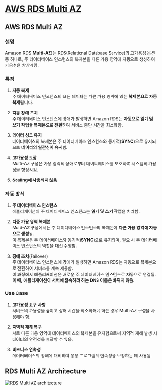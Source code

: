 # [AWS RDS Multi AZ](https://aws.amazon.com/ko/rds/features/multi-az/)

## AWS RDS Multi AZ

### 설명

Amazon RDS(**Multi-AZ**)는 RDS(Relational Database Service)의 고가용성 옵션 중 하나로, 주 데이터베이스 인스턴스의 복제본을 다른 가용 영역에 자동으로 생성하여 가용성을 향상시킴.

### 특징

1. **자동 복제**  
주 데이터베이스 인스턴스의 모든 데이터는 다른 가용 영역에 있는 **복제본으로 자동 복제**됩니다.

2. **자동 장애 조치**  
주 데이터베이스 인스턴스에 장애가 발생하면 Amazon RDS는 **자동으로 읽기 및 쓰기 작업을 복제본으로 전환**하여 서비스 중단 시간을 최소화함.

3. **데이터 싱크 유지**  
데이터베이스의 복제본은 주 데이터베이스 인스턴스와 동기적(**SYNC**)으로 유지되므로 **데이터의 일관성이 유지**됨.

4. **고가용성 보장**  
Multi-AZ 구성은 가용 영역의 장애로부터 데이터베이스를 보호하여 시스템의 가용성을 향상시킴.

5. **Scaling에 사용되지 않음**

### 작동 방식

1. **주 데이터베이스 인스턴스**  
애플리케이션의 주 데이터베이스 인스턴스는 **읽기 및 쓰기 작업**을 처리함.

2. **다중 가용 영역 복제본**  
Multi-AZ 구성에서는 주 데이터베이스 인스턴스의 복제본이 **다른 가용 영역에 자동으로 생성**됨.  
이 복제본은 주 데이터베이스와 동기적(**SYNC**)으로 유지되며, 필요 시 주 데이터베이스 인스턴스의 역할을 대신 수행함.

3. **장애 조치**(Failover)  
주 데이터베이스 인스턴스에 장애가 발생하면 Amazon RDS는 자동으로 복제본으로 전환하여 서비스를 계속 제공함.  
이 과정에서 애플리케이션은 새로운 주 데이터베이스 인스턴스로 자동으로 연결됨. **이 때, 애플리케이션이 서버에 접속하려 하는 DNS 이름은 바뀌지 않음**.

### Use Case

1. **고가용성 요구 사항**  
서비스의 가용성을 높이고 장애 시간을 최소화해야 하는 경우 Multi-AZ 구성을 사용해야 함.

2. **지역적 재해 복구**  
서로 다른 가용 영역에 데이터베이스의 복제본을 유지함으로써 지역적 재해 발생 시 데이터의 안전성을 보장할 수 있음.

3. **비즈니스 연속성**  
데이터베이스의 장애에 대비하여 응용 프로그램의 연속성을 보장하는 데 사용됨.

## RDS Multi AZ Architecture

![RDS Multi AZ architecture](https://github.com/LeeWooJung/AWS-SAA-C03/assets/31682438/8673fe89-e05b-490c-9571-15755b54c17f)
